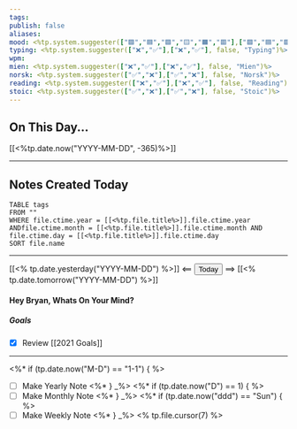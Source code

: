```yaml
---
tags:
publish: false
aliases: 
mood: <%tp.system.suggester(["🟪️","🟦️","🟩️","🟨️","🟧️","🟥️"],["🟪️","🟦️","🟩️","🟨️","🟧️","🟥️"], false, "Mood")%>
typing: <%tp.system.suggester(["❌️","✅️"],["❌️","✅️"], false, "Typing")%>
wpm: 
mien: <%tp.system.suggester(["❌️","✅️"],["❌️","✅️"], false, "Mien")%>
norsk: <%tp.system.suggester(["✅️","❌️"],["✅️","❌️"], false, "Norsk")%>
reading: <%tp.system.suggester(["❌️","✅️"],["❌️","✅️"], false, "Reading")%>
stoic: <%tp.system.suggester(["✅️","❌️"],["✅️","❌️"], false, "Stoic")%>
---
```


## On This Day...

[[<%tp.date.now("YYYY-MM-DD", -365)%>]]

---

## Notes Created Today

```dataview
TABLE tags
FROM ""
WHERE file.ctime.year = [[<%tp.file.title%>]].file.ctime.year ANDfile.ctime.month = [[<%tp.file.title%>]].file.ctime.month AND file.ctime.day = [[<%tp.file.title%>]].file.ctime.day
SORT file.name
```

---

[[<% tp.date.yesterday("YYYY-MM-DD") %>]] <== <button class="date_button_today">Today</button> ==> [[<% tp.date.tomorrow("YYYY-MM-DD") %>]]

#### Hey Bryan, Whats On Your Mind? 

##### Goals

- [x] Review [[2021 Goals]]

---

<%* if (tp.date.now("M-D") == "1-1") { %>
- [ ] Make Yearly Note
<%* } _%>
<%* if (tp.date.now("D") == 1) { %>
- [ ] Make Monthly Note
<%* } _%>
<%* if (tp.date.now("ddd") == "Sun") { %>
- [ ] Make Weekly Note
<%* } _%>
<% tp.file.cursor(7) %>